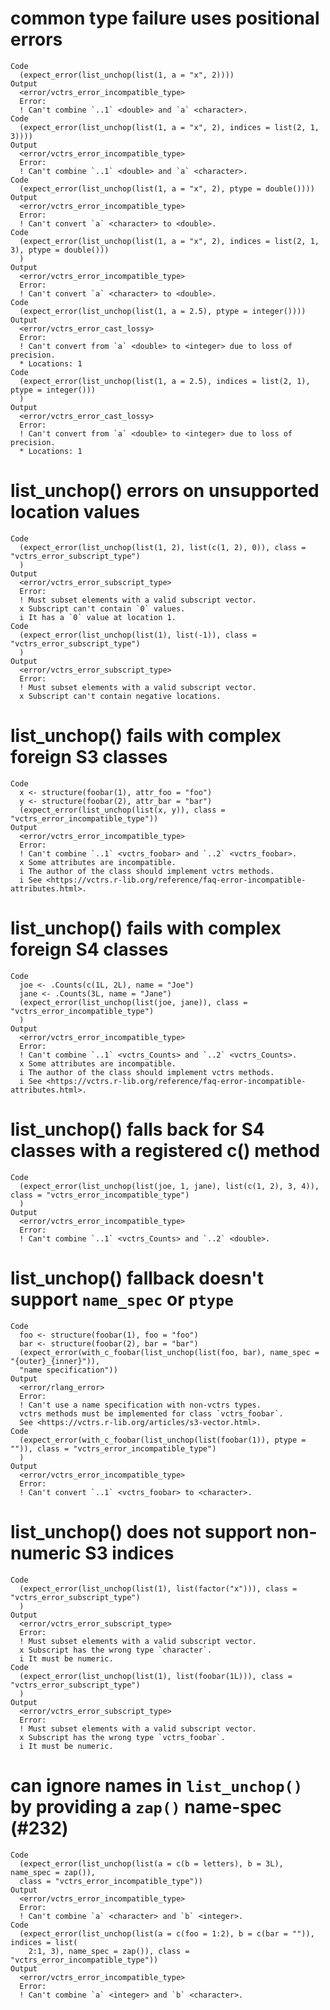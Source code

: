 # common type failure uses positional errors

    Code
      (expect_error(list_unchop(list(1, a = "x", 2))))
    Output
      <error/vctrs_error_incompatible_type>
      Error:
      ! Can't combine `..1` <double> and `a` <character>.
    Code
      (expect_error(list_unchop(list(1, a = "x", 2), indices = list(2, 1, 3))))
    Output
      <error/vctrs_error_incompatible_type>
      Error:
      ! Can't combine `..1` <double> and `a` <character>.
    Code
      (expect_error(list_unchop(list(1, a = "x", 2), ptype = double())))
    Output
      <error/vctrs_error_incompatible_type>
      Error:
      ! Can't convert `a` <character> to <double>.
    Code
      (expect_error(list_unchop(list(1, a = "x", 2), indices = list(2, 1, 3), ptype = double()))
      )
    Output
      <error/vctrs_error_incompatible_type>
      Error:
      ! Can't convert `a` <character> to <double>.
    Code
      (expect_error(list_unchop(list(1, a = 2.5), ptype = integer())))
    Output
      <error/vctrs_error_cast_lossy>
      Error:
      ! Can't convert from `a` <double> to <integer> due to loss of precision.
      * Locations: 1
    Code
      (expect_error(list_unchop(list(1, a = 2.5), indices = list(2, 1), ptype = integer()))
      )
    Output
      <error/vctrs_error_cast_lossy>
      Error:
      ! Can't convert from `a` <double> to <integer> due to loss of precision.
      * Locations: 1

# list_unchop() errors on unsupported location values

    Code
      (expect_error(list_unchop(list(1, 2), list(c(1, 2), 0)), class = "vctrs_error_subscript_type")
      )
    Output
      <error/vctrs_error_subscript_type>
      Error:
      ! Must subset elements with a valid subscript vector.
      x Subscript can't contain `0` values.
      i It has a `0` value at location 1.
    Code
      (expect_error(list_unchop(list(1), list(-1)), class = "vctrs_error_subscript_type")
      )
    Output
      <error/vctrs_error_subscript_type>
      Error:
      ! Must subset elements with a valid subscript vector.
      x Subscript can't contain negative locations.

# list_unchop() fails with complex foreign S3 classes

    Code
      x <- structure(foobar(1), attr_foo = "foo")
      y <- structure(foobar(2), attr_bar = "bar")
      (expect_error(list_unchop(list(x, y)), class = "vctrs_error_incompatible_type"))
    Output
      <error/vctrs_error_incompatible_type>
      Error:
      ! Can't combine `..1` <vctrs_foobar> and `..2` <vctrs_foobar>.
      x Some attributes are incompatible.
      i The author of the class should implement vctrs methods.
      i See <https://vctrs.r-lib.org/reference/faq-error-incompatible-attributes.html>.

# list_unchop() fails with complex foreign S4 classes

    Code
      joe <- .Counts(c(1L, 2L), name = "Joe")
      jane <- .Counts(3L, name = "Jane")
      (expect_error(list_unchop(list(joe, jane)), class = "vctrs_error_incompatible_type")
      )
    Output
      <error/vctrs_error_incompatible_type>
      Error:
      ! Can't combine `..1` <vctrs_Counts> and `..2` <vctrs_Counts>.
      x Some attributes are incompatible.
      i The author of the class should implement vctrs methods.
      i See <https://vctrs.r-lib.org/reference/faq-error-incompatible-attributes.html>.

# list_unchop() falls back for S4 classes with a registered c() method

    Code
      (expect_error(list_unchop(list(joe, 1, jane), list(c(1, 2), 3, 4)), class = "vctrs_error_incompatible_type")
      )
    Output
      <error/vctrs_error_incompatible_type>
      Error:
      ! Can't combine `..1` <vctrs_Counts> and `..2` <double>.

# list_unchop() fallback doesn't support `name_spec` or `ptype`

    Code
      foo <- structure(foobar(1), foo = "foo")
      bar <- structure(foobar(2), bar = "bar")
      (expect_error(with_c_foobar(list_unchop(list(foo, bar), name_spec = "{outer}_{inner}")),
      "name specification"))
    Output
      <error/rlang_error>
      Error:
      ! Can't use a name specification with non-vctrs types.
      vctrs methods must be implemented for class `vctrs_foobar`.
      See <https://vctrs.r-lib.org/articles/s3-vector.html>.
    Code
      (expect_error(with_c_foobar(list_unchop(list(foobar(1)), ptype = "")), class = "vctrs_error_incompatible_type")
      )
    Output
      <error/vctrs_error_incompatible_type>
      Error:
      ! Can't convert `..1` <vctrs_foobar> to <character>.

# list_unchop() does not support non-numeric S3 indices

    Code
      (expect_error(list_unchop(list(1), list(factor("x"))), class = "vctrs_error_subscript_type")
      )
    Output
      <error/vctrs_error_subscript_type>
      Error:
      ! Must subset elements with a valid subscript vector.
      x Subscript has the wrong type `character`.
      i It must be numeric.
    Code
      (expect_error(list_unchop(list(1), list(foobar(1L))), class = "vctrs_error_subscript_type")
      )
    Output
      <error/vctrs_error_subscript_type>
      Error:
      ! Must subset elements with a valid subscript vector.
      x Subscript has the wrong type `vctrs_foobar`.
      i It must be numeric.

# can ignore names in `list_unchop()` by providing a `zap()` name-spec (#232)

    Code
      (expect_error(list_unchop(list(a = c(b = letters), b = 3L), name_spec = zap()),
      class = "vctrs_error_incompatible_type"))
    Output
      <error/vctrs_error_incompatible_type>
      Error:
      ! Can't combine `a` <character> and `b` <integer>.
    Code
      (expect_error(list_unchop(list(a = c(foo = 1:2), b = c(bar = "")), indices = list(
        2:1, 3), name_spec = zap()), class = "vctrs_error_incompatible_type"))
    Output
      <error/vctrs_error_incompatible_type>
      Error:
      ! Can't combine `a` <integer> and `b` <character>.

